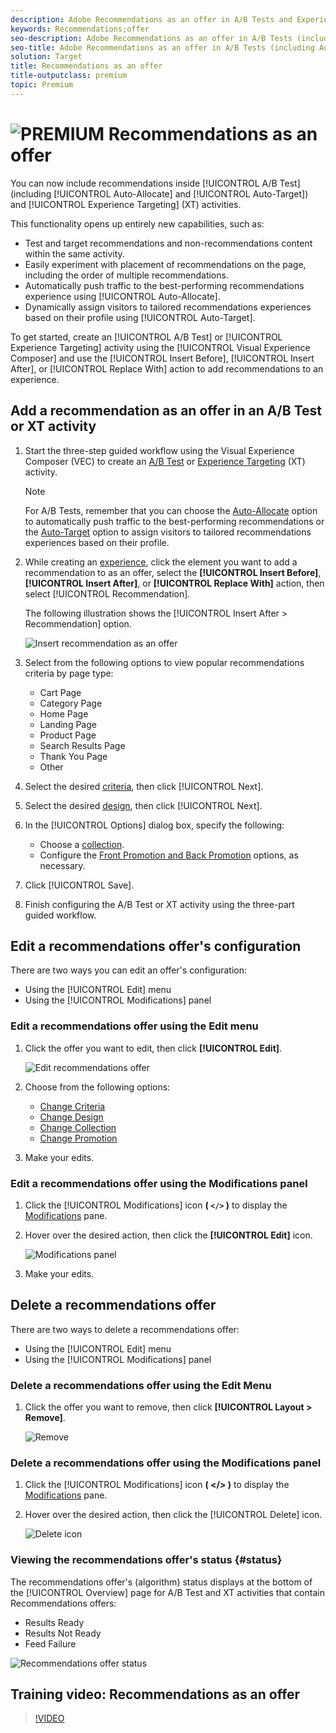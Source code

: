 ```yaml
---
description: Adobe Recommendations as an offer in A/B Tests and Experience Targeting activities.
keywords: Recommendations;offer
seo-description: Adobe Recommendations as an offer in A/B Tests (including Auto-Allocate and Auto-Target) and Experience Targeting (XT) activities
seo-title: Adobe Recommendations as an offer in A/B Tests (including Auto-Allocate and Auto-Target) and Experience Targeting (XT) activities
solution: Target
title: Recommendations as an offer
title-outputclass: premium
topic: Premium
---
```


# ![PREMIUM](/help/assets/premium.png) Recommendations as an offer

You can now include recommendations inside [!UICONTROL A/B Test] (including [!UICONTROL Auto-Allocate] and [!UICONTROL Auto-Target]) and [!UICONTROL Experience Targeting] (XT) activities. 

This functionality opens up entirely new capabilities, such as:

* Test and target recommendations and non-recommendations content within the same activity.
* Easily experiment with placement of recommendations on the page, including the order of multiple recommendations.
* Automatically push traffic to the best-performing recommendations experience using [!UICONTROL Auto-Allocate].
* Dynamically assign visitors to tailored recommendations experiences based on their profile using [!UICONTROL Auto-Target].

To get started, create an [!UICONTROL A/B Test] or [!UICONTROL Experience Targeting] activity using the [!UICONTROL Visual Experience Composer] and use the [!UICONTROL Insert Before], [!UICONTROL Insert After], or [!UICONTROL Replace With] action to add recommendations to an experience.

## Add a recommendation as an offer in an A/B Test or XT activity

1. Start the three-step guided workflow using the Visual Experience Composer (VEC) to create an [A/B Test](/help/c-activities/t-test-ab/t-test-create-ab/test-create-ab.md) or [Experience Targeting](/help/c-activities/t-experience-target/t-xt-create/xt-create.md) (XT) activity.
  
   >[!NOTE]
   >
   >For A/B Tests, remember that you can choose the [Auto-Allocate](/help/c-activities/automated-traffic-allocation/automated-traffic-allocation.md) option to automatically push traffic to the best-performing recommendations or the [Auto-Target](/help/c-activities/auto-target-to-optimize.md) option to assign visitors to tailored recommendations experiences based on their profile.

1. While creating an [experience](/help/c-experiences/c-visual-experience-composer/viztarget-options.md), click the element you want to add a recommendation to as an offer, select the **[!UICONTROL Insert Before]**, **[!UICONTROL Insert After]**, or **[!UICONTROL Replace With]** action, then select [!UICONTROL Recommendation].

   The following illustration shows the [!UICONTROL Insert After > Recommendation] option.

   ![Insert recommendation as an offer](/help/c-recommendations/assets/replace-after-recommendations.png)

1. Select from the following options to view popular recommendations criteria by page type:

   * Cart Page
   * Category Page
   * Home Page
   * Landing Page
   * Product Page
   * Search Results Page
   * Thank You Page
   * Other

1. Select the desired [criteria](/help/c-recommendations/c-algorithms/algorithms.md), then click [!UICONTROL Next].
1. Select the desired [design](/help/c-recommendations/c-design-overview/design-overview.md), then click [!UICONTROL Next].
1. In the [!UICONTROL Options] dialog box, specify the following:

   * Choose a [collection](/help/c-recommendations/c-products/collections.md).
   * Configure the [Front Promotion and Back Promotion](/help/c-recommendations/t-create-recs-activity/adding-promotions.md) options, as necessary. 

1. Click [!UICONTROL Save].
1. Finish configuring the A/B Test or XT activity using the three-part guided workflow.

## Edit a recommendations offer's configuration

There are two ways you can edit an offer's configuration: 

* Using the [!UICONTROL Edit] menu
* Using the [!UICONTROL Modifications] panel 

### Edit a recommendations offer using the Edit menu

1. Click the offer you want to edit, then click **[!UICONTROL Edit]**.

   ![Edit recommendations offer](/help/c-recommendations/assets/recs-offer-edit.png)

1. Choose from the following options:

   * [Change Criteria](/help/c-recommendations/c-algorithms/algorithms.md)
   * [Change Design](/help/c-recommendations/c-design-overview/design-overview.md)
   * [Change Collection](/help/c-recommendations/c-products/collections.md)
   * [Change Promotion](/help/c-recommendations/t-create-recs-activity/adding-promotions.md)

1. Make your edits.

### Edit a recommendations offer using the Modifications panel

1. Click the [!UICONTROL Modifications] icon  **( `</>` )** to display the [Modifications](/help/c-experiences/c-visual-experience-composer/c-vec-code-editor/vec-code-editor.md) pane.
1. Hover over the desired action, then click the **[!UICONTROL Edit]** icon.

   ![Modifications panel](/help/c-recommendations/assets/recs-offer-modifications.png)

1. Make your edits.

## Delete a recommendations offer

There are two ways to delete a recommendations offer:

* Using the [!UICONTROL Edit] menu
* Using the [!UICONTROL Modifications] panel

### Delete a recommendations offer using the Edit Menu

1. Click the offer you want to remove, then click **[!UICONTROL Layout > Remove]**.

   ![Remove](/help/c-recommendations/assets/recs-offer-remove.png)

### Delete a recommendations offer using the Modifications panel

1. Click the [!UICONTROL Modifications] icon **( </> )** to display the [Modifications](/help/c-experiences/c-visual-experience-composer/c-vec-code-editor/vec-code-editor.md) pane.
1. Hover over the desired action, then click the [!UICONTROL Delete] icon.

   ![Delete icon](/help/c-recommendations/assets/recs-offer-delete.png)

### Viewing the recommendations offer's status {#status}

The recommendations offer's (algorithm) status displays at the bottom of the [!UICONTROL Overview] page for A/B Test and XT activities that contain Recommendations offers: 

* Results Ready
* Results Not Ready
* Feed Failure

![Recommendations offer status](/help/c-recommendations/assets/recs-offer-status.png)

## Training video: Recommendations as an offer

>[!VIDEO](https://video.tv.adobe.com/v/28878)